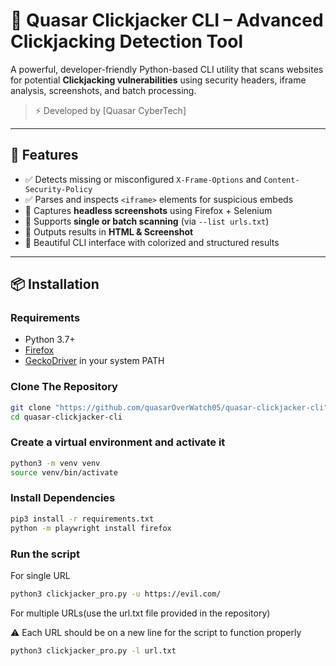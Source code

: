 # 🔐 Quasar Clickjacker CLI – Advanced Clickjacking Detection Tool

A powerful, developer-friendly Python-based CLI utility that scans websites for potential **Clickjacking vulnerabilities** using security headers, iframe analysis, screenshots, and batch processing.

> ⚡ Developed by [Quasar CyberTech]

---

## 🚀 Features

- ✅ Detects missing or misconfigured `X-Frame-Options` and `Content-Security-Policy`
- ✅ Parses and inspects `<iframe>` elements for suspicious embeds
- 📸 Captures **headless screenshots** using Firefox + Selenium
- 🧪 Supports **single or batch scanning** (via `--list urls.txt`)
- 📝 Outputs results in **HTML & Screenshot**
- 💬 Beautiful CLI interface with colorized and structured results

---

## 📦 Installation

### Requirements

- Python 3.7+
- [Firefox](https://www.mozilla.org/en-US/firefox/new/)
- [GeckoDriver](https://github.com/mozilla/geckodriver/releases) in your system PATH

### Clone The Repository

```bash
git clone "https://github.com/quasarOverWatch05/quasar-clickjacker-cli"
cd quasar-clickjacker-cli

```

### Create a virtual environment and activate it

```bash
python3 -m venv venv
source venv/bin/activate

```

### Install Dependencies

```bash
pip3 install -r requirements.txt
python -m playwright install firefox

```
### Run the script 

For single URL

```bash
python3 clickjacker_pro.py -u https://evil.com/

```
For multiple URLs(use the url.txt file provided in the repository)

⚠️ Each URL should be on a new line for the script to function properly

```bash
python3 clickjacker_pro.py -l url.txt

```
